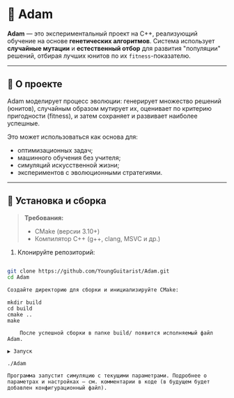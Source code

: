 # 🧬 Adam

**Adam** — это экспериментальный проект на C++, реализующий обучение на основе **генетических алгоритмов**. Система использует **случайные мутации** и **естественный отбор** для развития "популяции" решений, отбирая лучших юнитов по их `fitness`-показателю.

---

## 📌 О проекте

Adam моделирует процесс эволюции: генерирует множество решений (юнитов), случайным образом мутирует их, оценивает по критерию пригодности (fitness), и затем сохраняет и развивает наиболее успешные.

Это может использоваться как основа для:
- оптимизационных задач;
- машинного обучения без учителя;
- симуляций искусственной жизни;
- экспериментов с эволюционными стратегиями.

---

## 🔧 Установка и сборка

> **Требования:**  
> - CMake (версии 3.10+)  
> - Компилятор C++ (g++, clang, MSVC и др.)

1. Клонируйте репозиторий:
```
```
```bash
git clone https://github.com/YoungGuitarist/Adam.git
cd Adam

Создайте директорию для сборки и инициализируйте CMake:
```
```
mkdir build
cd build
cmake ..
make

    После успешной сборки в папке build/ появится исполняемый файл Adam.

▶️ Запуск

./Adam

Программа запустит симуляцию с текущими параметрами. Подробнее о параметрах и настройках — см. комментарии в коде (в будущем будет добавлен конфигурационный файл).
